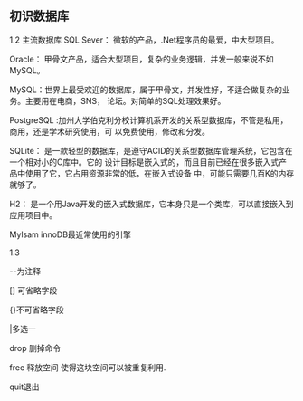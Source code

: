 ## 初识数据库

1.2 主流数据库 
SQL Sever： 微软的产品，.Net程序员的最爱，中大型项目。 

Oracle： 甲骨文产品，适合大型项目，复杂的业务逻辑，并发一般来说不如MySQL。 

MySQL：世界上最受欢迎的数据库，属于甲骨文，并发性好，不适合做复杂的业务。主要用在电商，SNS， 论坛。对简单的SQL处理效果好。 

PostgreSQL :加州大学伯克利分校计算机系开发的关系型数据库，不管是私用，商用，还是学术研究使用，可 以免费使用，修改和分发。 

SQLite： 是一款轻型的数据库，是遵守ACID的关系型数据库管理系统，它包含在一个相对小的C库中。它的 设计目标是嵌入式的，而且目前已经在很多嵌入式产品中使用了它，它占用资源非常的低，在嵌入式设备 中，可能只需要几百K的内存就够了。 

H2： 是一个用Java开发的嵌入式数据库，它本身只是一个类库，可以直接嵌入到应用项目中。 

Mylsam  innoDB最近常使用的引擎

1.3

--为注释

[] 可省略字段

{}不可省略字段

|多选一

drop 删掉命令

free 释放空间 使得这块空间可以被重复利用.

quit退出

